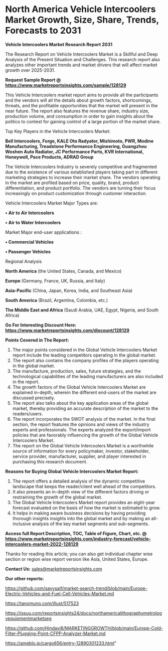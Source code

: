 # North America Vehicle Intercoolers Market Growth, Size, Share, Trends, Forecasts to 2031

<strong>Vehicle Intercoolers Market Research Report 2031</strong>

The Research Report on Vehicle Intercoolers Market is a Skillful and Deep Analysis of the Present Situation and Challenges. This research report also analyzes other important trends and market drivers that will affect market growth over 2025-2031.

<strong>Request Sample Report @ <a href=https://www.marketreportsinsights.com/sample/128129>https://www.marketreportsinsights.com/sample/128129</a></strong>

This Vehicle Intercoolers market report aims to provide all the participants and the vendors will all the details about growth factors, shortcomings, threats, and the profitable opportunities that the market will present in the near future. The report also features the revenue share, industry size, production volume, and consumption in order to gain insights about the politics to contest for gaining control of a large portion of the market share.

Top Key Players in the Vehicle Intercoolers Market:

<strong>Bell Intercoolers, Forge, KALE Oto Radyator, Mishimoto, PWR, Modine Manufacturing, Treadstone Performance Engineering, Guangzhou Woshen Auto Radiator, JC Performance Parts, KVR International, Honeywell, Pace Products, ADRAD Group</strong>

The Vehicle Intercoolers Industry is severely competitive and fragmented due to the existence of various established players taking part in different marketing strategies to increase their market share. The vendors operating in the market are profiled based on price, quality, brand, product differentiation, and product portfolio. The vendors are turning their focus increasingly on product customization through customer interaction.

Vehicle Intercoolers Market Major Types are:

<strong>• Air to Air Intercoolers

• Air to Water Intercoolers</strong>

Market Major end-user applications :

<strong>• Commercial Vehicles

• Passenger Vehicles</strong>

Regional Analysis

</u><strong><b>North America</b></strong> (the United States, Canada, and Mexico)

<strong><b>Europe </b></strong>(Germany, France, UK, Russia, and Italy)

<strong><b>Asia-Pacific</b></strong> (China, Japan, Korea, India, and Southeast Asia)

<strong><b>South America</b></strong> (Brazil, Argentina, Colombia, etc.)

<strong><b>The Middle East and Africa</b></strong> (Saudi Arabia, UAE, Egypt, Nigeria, and South Africa)

<strong>Go For Interesting Discount Here: <a href=https://www.marketreportsinsights.com/discount/128129>https://www.marketreportsinsights.com/discount/128129</a></strong>

<strong>Points Covered in The Report:</strong>
<ol>
  <li>The major points considered in the Global Vehicle Intercoolers Market report include the leading competitors operating in the global market.</li>
  <li>The report also contains the company profiles of the players operating in the global market.</li>
  <li>The manufacture, production, sales, future strategies, and the technological capabilities of the leading manufacturers are also included in the report.</li>
  <li>The growth factors of the Global Vehicle Intercoolers Market are explained in-depth, wherein the different end-users of the market are discussed precisely.</li>
  <li>The report also talks about the key application areas of the global market, thereby providing an accurate description of the market to the readers/users.</li>
  <li>The report incorporates the SWOT analysis of the market. In the final section, the report features the opinions and views of the industry experts and professionals. The experts analyzed the export/import policies that are favorably influencing the growth of the Global Vehicle Intercoolers Market.</li>
  <li>The report on the Global Vehicle Intercoolers Market is a worthwhile source of information for every policymaker, investor, stakeholder, service provider, manufacturer, supplier, and player interested in purchasing this research document.</li>
</ol>
<strong>Reasons for Buying Global Vehicle Intercoolers Market Report:</strong>

<ol>
  <li>The report offers a detailed analysis of the dynamic competitive landscape that keeps the reader/client well ahead of the competitors.</li>
  <li>It also presents an in-depth view of the different factors driving or restraining the growth of the global market.</li>
  <li>The Global Vehicle Intercoolers Market report provides an eight-year forecast evaluated on the basis of how the market is estimated to grow.</li>
  <li>It helps in making aware business decisions by having providing thorough insights insights into the global market and by making an all-inclusive analysis of the key market segments and sub-segments.</li>
</ol>
<strong>Access full Report Description, TOC, Table of Figure, Chart, etc. @ <a href=https://www.marketreportsinsights.com/industry-forecast/vehicle-intercoolers-market-2022-128129>https://www.marketreportsinsights.com/industry-forecast/vehicle-intercoolers-market-2022-128129</a></strong>


Thanks for reading this article; you can also get individual chapter wise section or region wise report version like Asia, United States, Europe.

<strong>Contact Us:</strong>
sales@marketreportsinsights.com

<strong>Our other reports:</strong>

<a href=https://github.com/sayysaif/market-search-trend/blob/main/Europe-Electric-Vehicles-and-Fuel-Cell-Vehicles-Market.md>https://github.com/sayysaif/market-search-trend/blob/main/Europe-Electric-Vehicles-and-Fuel-Cell-Vehicles-Market.md</a>

<a href=https://tanomuno.com/illust/517523>https://tanomuno.com/illust/517523</a>

<a href=https://issuu.com/reportsinsights24/docs/northamericalithographymetrologyequipmentmarketseg>https://issuu.com/reportsinsights24/docs/northamericalithographymetrologyequipmentmarketseg</a>

<a href=https://github.com/Hindavi8/MARKETINGGROWTH/blob/main/Europe-Cold-Filter-Plugging-Point-CFPP-Analyzer-Market.md>https://github.com/Hindavi8/MARKETINGGROWTH/blob/main/Europe-Cold-Filter-Plugging-Point-CFPP-Analyzer-Market.md</a>

<a href=https://ameblo.jp/cargo656/entry-12890301233.html>https://ameblo.jp/cargo656/entry-12890301233.html</a>"
